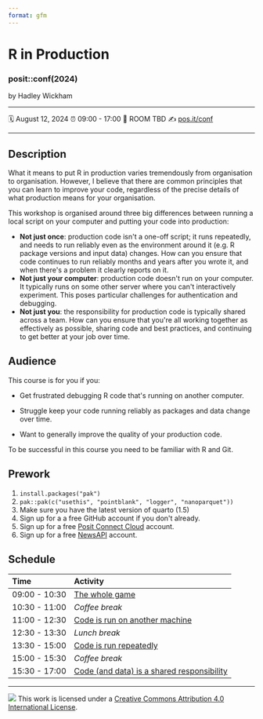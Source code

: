 ```yaml
---
format: gfm
---
```


R in Production
================

### posit::conf(2024)

by Hadley Wickham

-----

:spiral_calendar: August 12, 2024
:alarm_clock:     09:00 - 17:00
:hotel:           ROOM TBD
:writing_hand:    [pos.it/conf](http://pos.it/conf)

-----

## Description

What it means to put R in production varies tremendously from organisation to organisation.
However, I believe that there are common principles that you can learn to improve your code, regardless of the precise details of what production means for your organisation.

This workshop is organised around three big differences between running a local script on your computer and putting your code into production:

-   **Not just once**: production code isn't a one-off script; it runs repeatedly, and needs to run reliably even as the environment around it (e.g. R package versions and input data) changes. How can you ensure that code continues to run reliably months and years after you wrote it, and when there's a problem it clearly reports on it.
-   **Not just your computer**: production code doesn't run on your computer. It typically runs on some other server where you can't interactively experiment. This poses particular challenges for authentication and debugging.
-   **Not just you**: the responsibility for production code is typically shared across a team. How can you ensure that you're all working together as effectively as possible, sharing code and best practices, and continuing to get better at your job over time.

## Audience

This course is for you if you:

-   Get frustrated debugging R code that's running on another computer.

-   Struggle keep your code running reliably as packages and data change over time.

-   Want to generally improve the quality of your production code.

To be successful in this course you need to be familiar with R and Git.

## Prework

1. `install.packages("pak")`
2. `pak::pak(c("usethis", "pointblank", "logger", "nanoparquet"))`
3. Make sure you have the latest version of quarto (1.5)
4. Sign up for a a free GitHub account if you don't already.
5. Sign up for a free [Posit Connect Cloud](https://connect.posit.cloud/) account.
6. Sign up for a free [NewsAPI](https://newsapi.org) account.

## Schedule

| Time          | Activity         |
| :------------ | :--------------- |
| 09:00 - 10:30 | [The whole game](materials/1-whole-game.pdf)        |
| 10:30 - 11:00 | *Coffee break*   |
| 11:00 - 12:30 | [Code is run on another machine](materials/2-another-server.pdf)        |
| 12:30 - 13:30 | *Lunch break*    |
| 13:30 - 15:00 | [Code is run repeatedly](materials/3-run-repeatedly.pdf)        |
| 15:00 - 15:30 | *Coffee break*   |
| 15:30 - 17:00 | [Code (and data) is a shared responsibility](materials/4-shared-responsibility.pdf)        |


-----

![](https://i.creativecommons.org/l/by/4.0/88x31.png) This work is
licensed under a [Creative Commons Attribution 4.0 International
License](https://creativecommons.org/licenses/by/4.0/).
